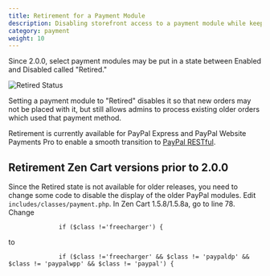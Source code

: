 ```yaml
---
title: Retirement for a Payment Module 
description: Disabling storefront access to a payment module while keeping its admin capabilities 
category: payment 
weight: 10
---
```


Since 2.0.0, select payment modules may be put in a state between Enabled and Disabled called "Retired."

![Retired Status](/images/retired.png)

Setting a payment module to "Retired" disables it so that new orders may not be placed with it, but still allows admins to process existing older orders which used that payment method. 

Retirement is currently available for PayPal Express and PayPal Website Payments Pro to enable a smooth transition to [PayPal RESTful](/user/payment/paypal_restful/).

## Retirement Zen Cart versions prior to 2.0.0 

Since the Retired state is not available for older releases, you need to change some code to disable the display of the older PayPal modules.  Edit `includes/classes/payment.php`. In Zen Cart 1.5.8/1.5.8a, go to line 78.  Change 

```
              if ($class !='freecharger') {
```

to 

```
              if ($class !='freecharger' && $class != 'paypaldp' && $class != 'paypalwpp' && $class != 'paypal') {
```



